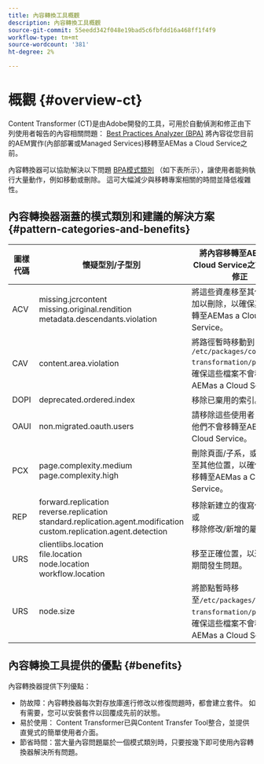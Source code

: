 ```yaml
---
title: 內容轉換工具概觀
description: 內容轉換工具概觀
source-git-commit: 55eedd342f048e19bad5c6fbfdd16a468ff1f4f9
workflow-type: tm+mt
source-wordcount: '381'
ht-degree: 2%

---
```


# 概觀 {#overview-ct}

Content Transformer (CT)是由Adobe開發的工具，可用於自動偵測和修正由下列使用者報告的內容相關問題： [Best Practices Analyzer (BPA)](/help/journey-migration/best-practices-analyzer/overview-best-practices-analyzer.md) 將內容從您目前的AEM實作(內部部署或Managed Services)移轉至AEMas a Cloud Service之前。

內容轉換器可以協助解決以下問題 [BPA模式類別](https://experienceleague.adobe.com/docs/experience-manager-pattern-detection/table-of-contents/aso.html) （如下表所示），讓使用者能夠執行大量動作，例如移動或刪除。 這可大幅減少與移轉專案相關的時間並降低複雜性。

## 內容轉換器涵蓋的模式類別和建議的解決方案 {#pattern-categories-and-benefits}

| 圖樣代碼 | 懷疑型別/子型別 | 將內容移轉至AEMas a Cloud Service之前的潛在修正 |
|--------------|--------------------------------------------------------------------------------------------------------------------|------------------------------------------------------------------------------------------------------------------------------------|
| ACV | missing.jcrcontent <br> missing.original.rendition <br> metadata.descendants.violation | 將這些資產移至其他位置或加以刪除，以確保其不會移轉至AEMas a Cloud Service。 |
| CAV | content.area.violation | 將路徑暫時移動到 `/etc/packages/content-transformation/paths` 以確保這些檔案不會移轉至AEMas a Cloud Service。 |
| DOPI | deprecated.ordered.index | 移除已棄用的索引。 |
| OAUI | non.migrated.oauth.users | 請移除這些使用者，以確保他們不會移轉至AEMas a Cloud Service。 |
| PCX | page.complexity.medium <br> page.complexity.high | 刪除頁面/子系，或將其移至其他位置，以確保其不會移轉至AEMas a Cloud Service。 |
| REP | forward.replication <br> reverse.replication <br> standard.replication.agent.modification <br> custom.replication.agent.detection | 移除新建立的復寫代理。 <br> 或 <br> 移除修改/新增的屬性。 |
| URS | clientlibs.location <br> file.location <br> node.location <br> workflow.location | 移至正確位置，以避免移轉期間發生問題。 |
| URS | node.size | 將節點暫時移至`/etc/packages/content-transformation/paths` 以確保這些檔案不會移轉至AEMas a Cloud Service。 |

## 內容轉換工具提供的優點 {#benefits}

內容轉換器提供下列優點：

* 防故障：內容轉換器每次對存放庫進行修改以修復問題時，都會建立套件。 如有需要，您可以安裝套件以回覆成先前的狀態。
* 易於使用： Content Transformer已與Content Transfer Tool整合，並提供直覺式的簡單使用者介面。
* 節省時間：當大量內容問題屬於一個模式類別時，只要按幾下即可使用內容轉換器解決所有問題。
